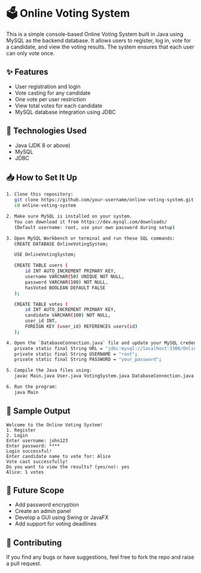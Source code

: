 # 🗳️ Online Voting System

This is a simple console-based Online Voting System built in Java using MySQL as the backend database. It allows users to register, log in, vote for a candidate, and view the voting results. The system ensures that each user can only vote once.

## ✨ Features

- User registration and login
- Vote casting for any candidate
- One vote per user restriction
- View total votes for each candidate
- MySQL database integration using JDBC

## 🔧 Technologies Used

- Java (JDK 8 or above)
- MySQL
- JDBC

## 📥 How to Set It Up

```bash
1. Clone this repository:
   git clone https://github.com/your-username/online-voting-system.git
   cd online-voting-system

2. Make sure MySQL is installed on your system.
   You can download it from https://dev.mysql.com/downloads/
   (Default username: root, use your own password during setup)

3. Open MySQL Workbench or terminal and run these SQL commands:
   CREATE DATABASE OnlineVotingSystem;

   USE OnlineVotingSystem;

   CREATE TABLE users (
       id INT AUTO_INCREMENT PRIMARY KEY,
       username VARCHAR(50) UNIQUE NOT NULL,
       password VARCHAR(100) NOT NULL,
       hasVoted BOOLEAN DEFAULT FALSE
   );

   CREATE TABLE votes (
       id INT AUTO_INCREMENT PRIMARY KEY,
       candidate VARCHAR(100) NOT NULL,
       user_id INT,
       FOREIGN KEY (user_id) REFERENCES users(id)
   );

4. Open the `DatabaseConnection.java` file and update your MySQL credentials:
   private static final String URL = "jdbc:mysql://localhost:3306/OnlineVotingSystem";
   private static final String USERNAME = "root";
   private static final String PASSWORD = "your_password";

5. Compile the Java files using:
   javac Main.java User.java VotingSystem.java DatabaseConnection.java

6. Run the program:
   java Main
```

## 📌 Sample Output

```
Welcome to the Online Voting System!
1. Register
2. Login
Enter username: john123
Enter password: ****
Login successful!
Enter candidate name to vote for: Alice
Vote cast successfully!
Do you want to view the results? (yes/no): yes
Alice: 1 votes
```

## 🚀 Future Scope

- Add password encryption
- Create an admin panel
- Develop a GUI using Swing or JavaFX
- Add support for voting deadlines

## 🙌 Contributing

If you find any bugs or have suggestions, feel free to fork the repo and raise a pull request.

